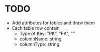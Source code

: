 # TODO
  - Add attributes for tables and draw them
  - Each table row contain
    + Type of Key: "PK", "FK", ""
    + columnName: string
    + columnType: string